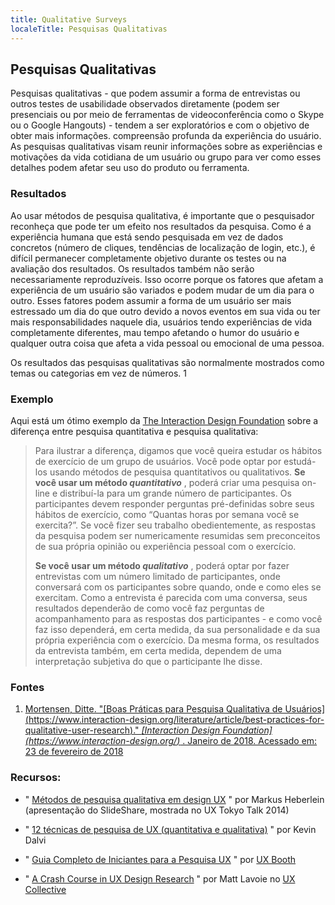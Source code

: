 ```yaml
---
title: Qualitative Surveys
localeTitle: Pesquisas Qualitativas
---
```

## Pesquisas Qualitativas

Pesquisas qualitativas - que podem assumir a forma de entrevistas ou outros testes de usabilidade observados diretamente (podem ser presenciais ou por meio de ferramentas de videoconferência como o Skype ou o Google Hangouts) - tendem a ser exploratórios e com o objetivo de obter mais informações. compreensão profunda da experiência do usuário. As pesquisas qualitativas visam reunir informações sobre as experiências e motivações da vida cotidiana de um usuário ou grupo para ver como esses detalhes podem afetar seu uso do produto ou ferramenta.

### Resultados

Ao usar métodos de pesquisa qualitativa, é importante que o pesquisador reconheça que pode ter um efeito nos resultados da pesquisa. Como é a experiência humana que está sendo pesquisada em vez de dados concretos (número de cliques, tendências de localização de login, etc.), é difícil permanecer completamente objetivo durante os testes ou na avaliação dos resultados. Os resultados também não serão necessariamente reproduzíveis. Isso ocorre porque os fatores que afetam a experiência de um usuário são variados e podem mudar de um dia para o outro. Esses fatores podem assumir a forma de um usuário ser mais estressado um dia do que outro devido a novos eventos em sua vida ou ter mais responsabilidades naquele dia, usuários tendo experiências de vida completamente diferentes, mau tempo afetando o humor do usuário e qualquer outra coisa que afeta a vida pessoal ou emocional de uma pessoa.

Os resultados das pesquisas qualitativas são normalmente mostrados como temas ou categorias em vez de números. 1

### Exemplo

Aqui está um ótimo exemplo da [The Interaction Design Foundation](https://www.interaction-design.org/) sobre a diferença entre pesquisa quantitativa e pesquisa qualitativa:

> Para ilustrar a diferença, digamos que você queira estudar os hábitos de exercício de um grupo de usuários. Você pode optar por estudá-los usando métodos de pesquisa quantitativos ou qualitativos. **Se você usar um método _quantitativo_** , poderá criar uma pesquisa on-line e distribuí-la para um grande número de participantes. Os participantes devem responder perguntas pré-definidas sobre seus hábitos de exercício, como “Quantas horas por semana você se exercita?”. Se você fizer seu trabalho obedientemente, as respostas da pesquisa podem ser numericamente resumidas sem preconceitos de sua própria opinião ou experiência pessoal com o exercício.
> 
> **Se você usar um método _qualitativo_** , poderá optar por fazer entrevistas com um número limitado de participantes, onde conversará com os participantes sobre quando, onde e como eles se exercitam. Como a entrevista é parecida com uma conversa, seus resultados dependerão de como você faz perguntas de acompanhamento para as respostas dos participantes - e como você faz isso dependerá, em certa medida, da sua personalidade e da sua própria experiência com o exercício. Da mesma forma, os resultados da entrevista também, em certa medida, dependem de uma interpretação subjetiva do que o participante lhe disse.

### Fontes

1.  [Mortensen, Ditte. "\[Boas Práticas para Pesquisa Qualitativa de Usuários\] (https://www.interaction-design.org/literature/article/best-practices-for-qualitative-user-research)." _\[Interaction Design Foundation\] (https://www.interaction-design.org/)_ . Janeiro de 2018. Acessado em: 23 de fevereiro de 2018](#)

### Recursos:

*   " [Métodos de pesquisa qualitativa em design UX](https://www.slideshare.net/uxtalktokyo/ux-tokyo-talk-6-markus) " por Markus Heberlein (apresentação do SlideShare, mostrada no UX Tokyo Talk 2014)
    
*   " [12 técnicas de pesquisa de UX (quantitativa e qualitativa)](https://medium.com/ux-design-web-mobile-virtual-reality/12-ux-research-techniques-quantitative-and-qualitative-1a37bcb1914e) " por Kevin Dalvi
    
*   " [Guia Completo de Iniciantes para a Pesquisa UX](http://www.uxbooth.com/articles/complete-beginners-guide-to-design-research/) " por [UX Booth](http://www.uxbooth.com/)
    
*   " [A Crash Course in UX Design Research](https://uxdesign.cc/a-crash-course-in-ux-design-research-ea00c3307c82) " por Matt Lavoie no [UX Collective](https://uxdesign.cc/)